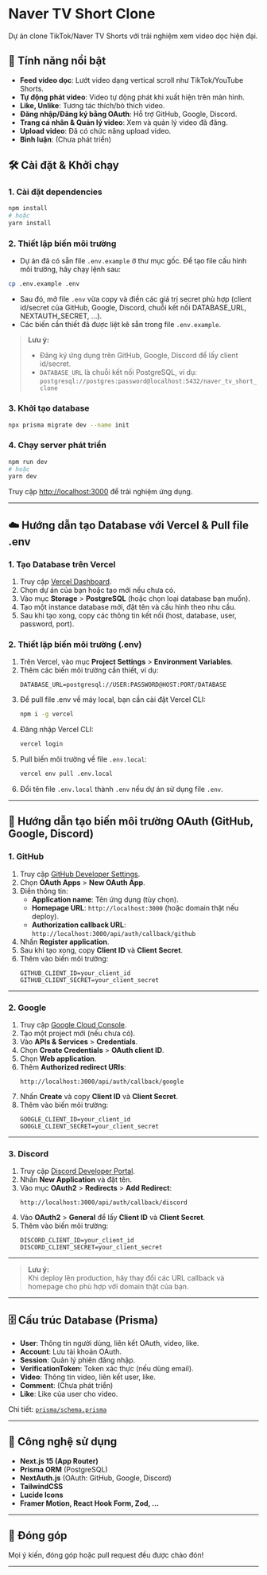# Naver TV Short Clone

Dự án clone TikTok/Naver TV Shorts với trải nghiệm xem video dọc hiện đại.

## 🚀 Tính năng nổi bật

- **Feed video dọc**: Lướt video dạng vertical scroll như TikTok/YouTube Shorts.
- **Tự động phát video**: Video tự động phát khi xuất hiện trên màn hình.
- **Like, Unlike**: Tương tác thích/bỏ thích video.
- **Đăng nhập/Đăng ký bằng OAuth**: Hỗ trợ GitHub, Google, Discord.
- **Trang cá nhân & Quản lý video**: Xem và quản lý video đã đăng.
- **Upload video**: Đã có chức năng upload video.
- **Bình luận**: (Chưa phát triển)

## 🛠️ Cài đặt & Khởi chạy

### 1. Cài đặt dependencies

```bash
npm install
# hoặc
yarn install
```

### 2. Thiết lập biến môi trường

- Dự án đã có sẵn file `.env.example` ở thư mục gốc. Để tạo file cấu hình môi trường, hãy chạy lệnh sau:

```bash
cp .env.example .env
```

- Sau đó, mở file `.env` vừa copy và điền các giá trị secret phù hợp (client id/secret của GitHub, Google, Discord, chuỗi kết nối DATABASE_URL, NEXTAUTH_SECRET, ...).
- Các biến cần thiết đã được liệt kê sẵn trong file `.env.example`.

> **Lưu ý:**  
> - Đăng ký ứng dụng trên GitHub, Google, Discord để lấy client id/secret.  
> - `DATABASE_URL` là chuỗi kết nối PostgreSQL, ví dụ:  
>   `postgresql://postgres:password@localhost:5432/naver_tv_short_clone`

### 3. Khởi tạo database

```bash
npx prisma migrate dev --name init
```

### 4. Chạy server phát triển

```bash
npm run dev
# hoặc
yarn dev
```

Truy cập [http://localhost:3000](http://localhost:3000) để trải nghiệm ứng dụng.

---

## ☁️ Hướng dẫn tạo Database với Vercel & Pull file .env

### 1. Tạo Database trên Vercel

1. Truy cập [Vercel Dashboard](https://vercel.com/dashboard).
2. Chọn dự án của bạn hoặc tạo mới nếu chưa có.
3. Vào mục **Storage** > **PostgreSQL** (hoặc chọn loại database bạn muốn).
4. Tạo một instance database mới, đặt tên và cấu hình theo nhu cầu.
5. Sau khi tạo xong, copy các thông tin kết nối (host, database, user, password, port).

### 2. Thiết lập biến môi trường (.env)

1. Trên Vercel, vào mục **Project Settings** > **Environment Variables**.
2. Thêm các biến môi trường cần thiết, ví dụ:
   ```
   DATABASE_URL=postgresql://USER:PASSWORD@HOST:PORT/DATABASE
   ```
3. Để pull file .env về máy local, bạn cần cài đặt Vercel CLI:
   ```bash
   npm i -g vercel
   ```
4. Đăng nhập Vercel CLI:
   ```bash
   vercel login
   ```
5. Pull biến môi trường về file `.env.local`:
   ```bash
   vercel env pull .env.local
   ```
6. Đổi tên file `.env.local` thành `.env` nếu dự án sử dụng file `.env`.

---

## 🔑 Hướng dẫn tạo biến môi trường OAuth (GitHub, Google, Discord)

### 1. GitHub

1. Truy cập [GitHub Developer Settings](https://github.com/settings/developers).
2. Chọn **OAuth Apps** > **New OAuth App**.
3. Điền thông tin:
   - **Application name**: Tên ứng dụng (tùy chọn).
   - **Homepage URL**: `http://localhost:3000` (hoặc domain thật nếu deploy).
   - **Authorization callback URL**: `http://localhost:3000/api/auth/callback/github`
4. Nhấn **Register application**.
5. Sau khi tạo xong, copy **Client ID** và **Client Secret**.
6. Thêm vào biến môi trường:
   ```
   GITHUB_CLIENT_ID=your_client_id
   GITHUB_CLIENT_SECRET=your_client_secret
   ```

---

### 2. Google

1. Truy cập [Google Cloud Console](https://console.cloud.google.com/).
2. Tạo một project mới (nếu chưa có).
3. Vào **APIs & Services** > **Credentials**.
4. Chọn **Create Credentials** > **OAuth client ID**.
5. Chọn **Web application**.
6. Thêm **Authorized redirect URIs**:
   ```
   http://localhost:3000/api/auth/callback/google
   ```
7. Nhấn **Create** và copy **Client ID** và **Client Secret**.
8. Thêm vào biến môi trường:
   ```
   GOOGLE_CLIENT_ID=your_client_id
   GOOGLE_CLIENT_SECRET=your_client_secret
   ```

---

### 3. Discord

1. Truy cập [Discord Developer Portal](https://discord.com/developers/applications).
2. Nhấn **New Application** và đặt tên.
3. Vào mục **OAuth2** > **Redirects** > **Add Redirect**:
   ```
   http://localhost:3000/api/auth/callback/discord
   ```
4. Vào **OAuth2** > **General** để lấy **Client ID** và **Client Secret**.
5. Thêm vào biến môi trường:
   ```
   DISCORD_CLIENT_ID=your_client_id
   DISCORD_CLIENT_SECRET=your_client_secret
   ```

---

> **Lưu ý:**  
> Khi deploy lên production, hãy thay đổi các URL callback và homepage cho phù hợp với domain thật của bạn.

---

## 🗄️ Cấu trúc Database (Prisma)

- **User**: Thông tin người dùng, liên kết OAuth, video, like.
- **Account**: Lưu tài khoản OAuth.
- **Session**: Quản lý phiên đăng nhập.
- **VerificationToken**: Token xác thực (nếu dùng email).
- **Video**: Thông tin video, liên kết user, like.
- **Comment**: (Chưa phát triển)
- **Like**: Like của user cho video.

Chi tiết: [`prisma/schema.prisma`](prisma/schema.prisma)

---

## 🧰 Công nghệ sử dụng

- **Next.js 15 (App Router)**
- **Prisma ORM** (PostgreSQL)
- **NextAuth.js** (OAuth: GitHub, Google, Discord)
- **TailwindCSS**
- **Lucide Icons**
- **Framer Motion, React Hook Form, Zod, ...**

---

## 🤝 Đóng góp

Mọi ý kiến, đóng góp hoặc pull request đều được chào đón!

---
